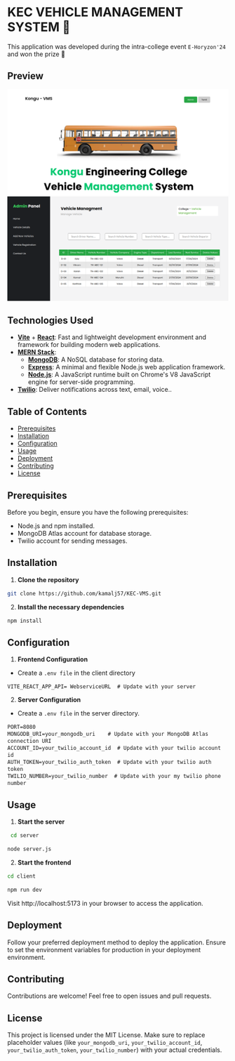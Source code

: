 # KEC VEHICLE MANAGEMENT SYSTEM 🚌

This application was developed during the intra-college event `E-Horyzon'24` and won the prize 🏅 

## Preview
![Screenshot of the App](./images/1.png)
![Screenshot of the App](./images/2.png)

## Technologies Used
- [**Vite**](https://vitejs.dev/) + [**React**](https://reactjs.org/): Fast and lightweight development environment and framework for building modern web applications.
- [**MERN Stack**](https://www.mongodb.com/mern-stack):
  - [**MongoDB**](https://www.mongodb.com/): A NoSQL database for storing data.
  - [**Express**](https://expressjs.com/): A minimal and flexible Node.js web application framework.
  - [**Node.js**](https://nodejs.org/): A JavaScript runtime built on Chrome's V8 JavaScript engine for server-side programming.
- [**Twilio**](https://www.twilio.com/en-us): Deliver notifications across text, email, voice..

## Table of Contents

- [Prerequisites](#prerequisites)
- [Installation](#installation)
- [Configuration](#configuration)
- [Usage](#usage)
- [Deployment](#deployment)
- [Contributing](#contributing)
- [License](#license)

## Prerequisites

Before you begin, ensure you have the following prerequisites:

- Node.js and npm installed.
- MongoDB Atlas account for database storage.
- Twilio account for sending messages.

## Installation

1. **Clone the repository**
```bash   
git clone https://github.com/kamalj57/KEC-VMS.git
```
2. **Install the necessary dependencies**
```bash
npm install
```

## Configuration
1. **Frontend Configuration**

- Create a `.env file` in the client directory
```env
VITE_REACT_APP_API= WebserviceURL  # Update with your server
```
2. **Server Configuration**
   
- Create a `.env file` in the server directory.
```env
PORT=8080
MONGODB_URI=your_mongodb_uri    # Update with your MongoDB Atlas connection URI
ACCOUNT_ID=your_twilio_account_id  # Update with your twilio account id
AUTH_TOKEN=your_twilio_auth_token  # Update with your twilio auth token
TWILIO_NUMBER=your_twilio_number  # Update with your my twilio phone number
```
## Usage
1. **Start the server**
```bash
 cd server
```
```bash
node server.js
```

2. **Start the frontend**
```bash
cd client
```
```bash
npm run dev
```
Visit http://localhost:5173 in your browser to access the application.

## Deployment
Follow your preferred deployment method to deploy the application. Ensure to set the environment variables for production in your deployment environment.

## Contributing
Contributions are welcome! Feel free to open issues and pull requests.

## License
This project is licensed under the MIT License.
Make sure to replace placeholder values (like `your_mongodb_uri`, `your_twilio_account_id`, `your_twilio_auth_token`, `your_twilio_number`) with your actual credentials.
